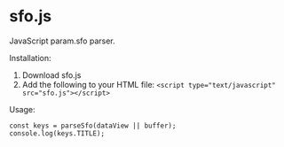 # sfo.js
JavaScript param.sfo parser.

Installation:
1) Download sfo.js
2) Add the following to your HTML file: 
``<script type="text/javascript" src="sfo.js"></script>``

Usage:
```
const keys = parseSfo(dataView || buffer);
console.log(keys.TITLE);
```
